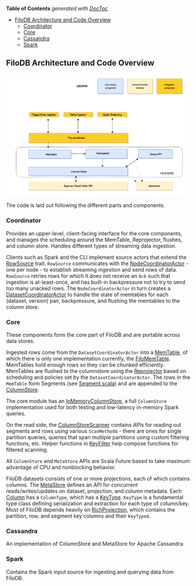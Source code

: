 <!-- START doctoc generated TOC please keep comment here to allow auto update -->
<!-- DON'T EDIT THIS SECTION, INSTEAD RE-RUN doctoc TO UPDATE -->
**Table of Contents**  *generated with [DocToc](https://github.com/thlorenz/doctoc)*

- [FiloDB Architecture and Code Overview](#filodb-architecture-overview)
  - [Coordinator](#coordinator)
  - [Core](#core)
  - [Cassandra](#cassandra)
  - [Spark](#spark)

<!-- END doctoc generated TOC please keep comment here to allow auto update -->

## FiloDB Architecture and Code Overview

![FiloDB Architecture](filodb_architecture.png)

The code is laid out following the different parts and components.

### Coordinator

Provides an upper-level, client-facing interface for the core components, and manages the scheduling around the MemTable, Reprojector, flushes, and column store.  Handles different types of streaming data ingestion.

Clients such as Spark and the CLI implement source actors that extend the [RowSource](../coordinator/src/main/scala/filodb.coordinator/RowSource.scala) trait. `RowSource` communicates with the [NodeCoordinatorActor](../coordinator/src/main/scala/filodb.coordinator/NodeCoordinatorActor.scala) - one per node - to establish streaming ingestion and send rows of data.  `RowSource` retries rows for which it does not receive an `Ack` such that ingestion is at-least-once, and has built-in backpressure not to try to send too many unacked rows. The `NodeCoordinatorActor` in turn creates a [DatasetCoordinatorActor](../coordinator/src/main/scala/filodb.coordinator/DatasetCoordinatorActor.scala) to handle the state of memtables for each (dataset, version) pair, backpressure, and flushing the memtables to the column store.

### Core

These components form the core part of FiloDB and are portable across data stores.

Ingested rows come from the `DatasetCoordinatorActor` into a [MemTable](../core/src/main/scala/filodb.core/reprojector/MemTable.scala), of which there is only one implementation currently, the [FiloMemTable](../core/src/main/scala/filodb.core/reprojector/FiloMemTable.scala).  MemTables hold enough rows so they can be chunked efficiently.  MemTables are flushed to the columnstore using the [Reprojector](../core/src/main/scala/filodb.core/reprojector/Reprojector.scala) based on scheduling and policies set by the `DatasetCoordinatorActor`.  The rows in the `MemTable` form Segments (see [Segment.scala](../core/src/main/scala/filodb.core/store/Segment.scala)) and are appended to the [ColumnStore](../core/src/main/scala/filodb.core/store/ColumnStore).

The core module has an [InMemoryColumnStore](../core/src/main/scala/filodb.core/store/InMemoryColumnStore.scala), a full `ColumnStore` implementation used for both testing and low-latency in-memory Spark queries.

On the read side, the [ColumnStoreScanner](../core/src/main/scala/filodb.core/store/ColumnStoreScanner.scala) contains APIs for reading out segments and rows using various `ScanMethod`s - there are ones for single partition queries, queries that span multiple partitions using custom filtering functions, etc.  Helper functions in [KeyFilter](../core/src/main/scala/filodb.core/query/KeyFilter.scala) help compose functions for filtered scanning.

All `ColumnStore` and `MetaStore` APIs are Scala Future based to take maximum advantage of CPU and nonblocking behavior.

FiloDB datasets consists of one or more projections, each of which contains columns.  The [MetaStore](../core/src/main/scala/filodb.core/store/MetaStore.scala) defines an API for concurrent reads/writes/updates on dataset, projection, and column metadata.  Each [Column](../core/src/main/scala/filodb.core/metadata/Column.scala) has a `ColumnType`, which has a [KeyType](../core/src/main/scala/filodb.core/metadata/KeyType.scala).  `KeyType` is a fundamental type class defining serialization and extraction for each type of column/key.  Most of FiloDB depends heavily on [RichProjection](../core/src/main/scala/filodb.core/metadata/Projection.scala), which contains the partition, row, and segment key columns and their `KeyType`s.

### Cassandra

An implementation of ColumnStore and MetaStore for Apache Cassandra.

### Spark

Contains the Spark input source for ingesting and querying data from FiloDB.
